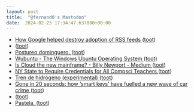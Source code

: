 ```yaml
---
layout: post
title:  "@fernand0's Mastodon"
date:  2024-02-25 17:34:47.637000+00:00
---
```

*  [How Google helped destroy adoption of RSS feeds ](https://openrss.org/blog/how-google-helped-destroy-adoption-of-rss-feed) ([toot](https://mastodon.social/@fernand0/111993322709750762))
*  [ ](https://mastodon.social/@Xucaen) ([toot](https://mastodon.social/@fernand0/111993170402680201))
*  [Postureo dominguero. ](https://avecesunafoto.wordpress.com/2024/02/25/postureo-dominguero) ([toot](https://mastodon.social/@fernand0/111993083057487387))
*  [Wubuntu - The Windows Ubuntu Operating System ](https://www.wubuntu.org) ([toot](https://mastodon.social/@fernand0/111993045906893721))
*  [Is Cloud the new mainframe? - Billy Newport - Medium ](https://medium.com/@billynewport/is-cloud-the-new-mainframe-e43133cac15) ([toot](https://mastodon.social/@fernand0/111992793962139654))
*  [NY State to Require Credentials for All Compsci Teachers ](https://www.govtech.com/education/k-12/ny-state-to-require-credentials-for-all-compsci-teacher) ([toot](https://mastodon.social/@fernand0/111992627259338730))
*  [Tren de hidrógeno (experimental) ](https://www.flickr.com/photos/fernand0/53529660967) ([toot](https://mastodon.social/@fernand0/111992550787527712))
*  [Gone in 20 seconds: how ‘smart keys’ have fuelled a new wave of car crime ](https://www.theguardian.com/money/2024/feb/24/smart-keys-car-crime-thieves-hi-tech-arms-rac) ([toot](https://mastodon.social/@fernand0/111992200332343977))
*  [ ](https://social.aguilera.soy/users/jorge) ([toot](https://mastodon.social/@fernand0/111987528946023433))
*  [Pastela. ](https://avecesunafoto.wordpress.com/2024/02/24/pastela-2) ([toot](https://mastodon.social/@fernand0/111987351213137922))
